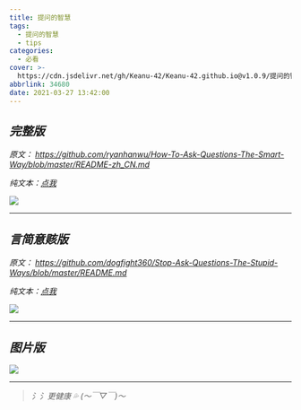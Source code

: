 ```yaml
---
title: 提问的智慧
tags:
  - 提问的智慧
  - tips
categories:
  - 必看
cover: >-
  https://cdn.jsdelivr.net/gh/Keanu-42/Keanu-42.github.io@v1.0.9/提问的智慧/群里提问的艺术1.png
abbrlink: 34680
date: 2021-03-27 13:42:00
---
```

## *完整版*

*原文：
https://github.com/ryanhanwu/How-To-Ask-Questions-The-Smart-Way/blob/master/README-zh_CN.md*

*纯文本：[点我](https://cdn.jsdelivr.net/gh/ryanhanwu/How-To-Ask-Questions-The-Smart-Way@main/README-zh_CN.md)*

![](https://cdn.jsdelivr.net/gh/Keanu-42/Keanu-42.github.io@v1.0.4/提问的智慧/批注%202021-03-23%20081308.jpg)

* * *

## *言简意赅版*

*原文：
https://github.com/dogfight360/Stop-Ask-Questions-The-Stupid-Ways/blob/master/README.md*

*纯文本：[点我](https://cdn.jsdelivr.net/gh/dogfight360/Stop-Ask-Questions-The-Stupid-Ways@master/README.md)*

![](https://cdn.jsdelivr.net/gh/Keanu-42/Keanu-42.github.io@v1.0.4/提问的智慧/批注%202021-03-23%20081216.jpg)

* * *

## *图片版*

![](https://cdn.jsdelivr.net/gh/Keanu-42/Keanu-42.github.io@v1.0.9/提问的智慧/群里提问的艺术1.png)

* * *

> *氵氵更健康 💦 (～￣▽￣)～*
